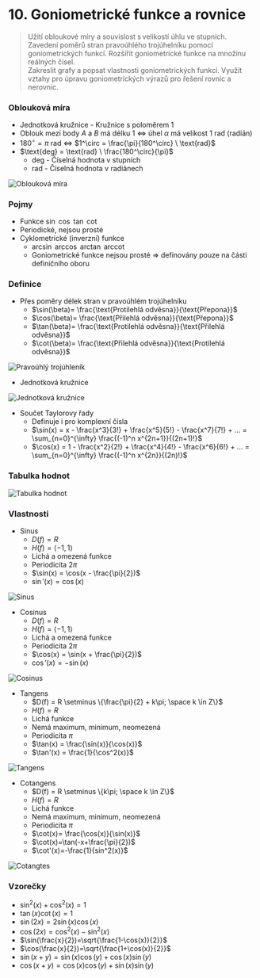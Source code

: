 # 10. Goniometrické funkce a rovnice

> Užití obloukové míry a souvislost s velikostí úhlu ve stupních. \
> Zavedení poměrů stran pravoúhlého trojúhelníku pomocí goniometrických funkcí. Rozšířit goniometrické funkce na množinu reálných čísel. \
> Zakreslit grafy a popsat vlastnosti goniometrických funkcí. Využít vztahy pro úpravu goniometrických výrazů pro řešení rovnic a nerovnic.

### Oblouková míra

- Jednotková kružnice - Kružnice s poloměrem $1$
- Oblouk mezi body $A$ a $B$ má délku $1$ $\iff$ úhel $\alpha$ má velikost $1 \ \text{rad}$ (radián)
- $180^\circ = \pi \ \text{rad}$ $\iff$ $1^\circ = \frac{\pi}{180^\circ} \ \text{rad}$
- $\text{deg} = \text{rad} \ \frac{180^\circ}{\pi}$
  - $\text{deg}$ - Číselná hodnota v stupních
  - $\text{rad}$ - Číselná hodnota v radiánech

![Oblouková míra](./obloukova_mira.png)

### Pojmy

- Funkce $\sin$ $\cos$ $\tan$ $\cot$
- Periodické, nejsou prosté
- Cyklometrické (inverzní) funkce
  - $\arcsin$ $\arccos$ $\arctan$ $\text{arccot}$
  - Goniometrické funkce nejsou prosté ⇒ definovány pouze na části definičního oboru

### Definice

- Přes poměry délek stran v pravoúhlém trojúhelníku
  - $\sin(\beta)= \frac{\text{Protilehlá odvěsna}}{\text{Přepona}}$
  - $\cos(\beta)= \frac{\text{Přilehlá odvěsna}}{\text{Přepona}}$
  - $\tan(\beta)= \frac{\text{Protilehlá odvěsna}}{\text{Přilehlá odvěsna}}$
  - $\cot(\beta)= \frac{\text{Přilehlá odvěsna}}{\text{Protilehlá odvěsna}}$

![Pravoúhlý trojúhleník](./trojuhelnik.png)

- Jednotková kružnice

![Jednotková kružnice](./jednotkova_kruznice.png)

- Součet Taylorovy řady
  - Definuje i pro komplexní čísla
  - $\sin(x) = x - \frac{x^3}{3!} + \frac{x^5}{5!} - \frac{x^7}{7!} + ... = \sum_{n=0}^{\infty} \frac{(-1)^n x^{2n+1}}{(2n+1)!}$
  - $\cos(x) = 1 - \frac{x^2}{2!} + \frac{x^4}{4!} - \frac{x^6}{6!} + ... = \sum_{n=0}^{\infty} \frac{(-1)^n x^{2n}}{(2n)!}$

### Tabulka hodnot

![Tabulka hodnot](./tabulka.png)

### Vlastnosti

- Sinus
  - $D(f) = R$
  - $H(f) = \langle -1,1 \rangle$
  - Lichá a omezená funkce
  - Periodicita $2 \pi$
  - $\sin(x) = \cos(x - \frac{\pi}{2})$
  - $\sin'(x) = \cos(x)$

![Sinus](./sin.png)

- Cosinus
  - $D(f) = R$
  - $H(f) = \langle -1,1 \rangle$
  - Lichá a omezená funkce
  - Periodicita $2 \pi$
  - $\cos(x) = \sin(x + \frac{\pi}{2})$
  - $\cos'(x) = -\sin(x)$

![Cosinus](./cos.png)

- Tangens
  - $D(f) = R \setminus \{\frac{\pi}{2} + k\pi; \space k \in Z\}$
  - $H(f) = R$
  - Lichá funkce
  - Nemá maximum, minimum, neomezená
  - Periodicita $\pi$
  - $\tan(x) = \frac{\sin(x)}{\cos(x)}$
  - $\tan'(x) = \frac{1}{\cos^2(x)}$

![Tangens](./tan.png)

- Cotangens
  - $D(f) = R \setminus \{k\pi; \space k \in Z\}$
  - $H(f) = R$
  - Lichá funkce
  - Nemá maximum, minimum, neomezená
  - Periodicita $\pi$
  - $\cot(x)= \frac{\cos(x)}{\sin(x)}$
  - $\cot(x)=\tan(-x+\frac{\pi}{2})$
  - $\cot'(x)=-\frac{1}{sin^2(x)}$

![Cotangtes](./cot.png)

### Vzorečky

- $\sin^2(x)+\cos^2(x)=1$
- $\tan(x) \cot(x)=1$
- $\sin(2x)=2 \sin(x) \cos(x)$
- $\cos(2x)=\cos^2(x)-\sin^2(x)$
- $\sin(\frac{x}{2})=\sqrt{\frac{1-\cos(x)}{2}}$
- $\cos(\frac{x}{2})=\sqrt{\frac{1+\cos(x)}{2}}$
- $\sin(x+y)=\sin(x)\cos(y)+\cos(x) \sin(y)$
- $\cos(x+y)=\cos(x) \cos(y) + \sin(x) \sin(y)$
